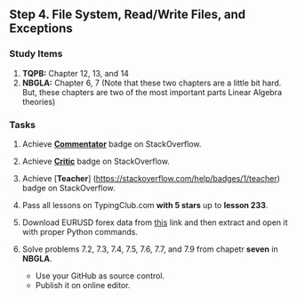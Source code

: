 ## Step 4. File System, Read/Write Files, and Exceptions

### Study Items

  1. **TQPB:** Chapter 12, 13, and 14
  2. **NBGLA:** Chapter 6, 7 (Note that these two chapters are a little bit hard. But, these chapters are two of the most important parts Linear Algebra theories)

### Tasks

 1. Achieve [**Commentator**](https://stackoverflow.com/help/badges/31/commentator) badge on StackOverflow.
 2. Achieve [**Critic**](https://stackoverflow.com/help/badges/7/critic) badge on StackOverflow.
 3. Achieve [**Teacher**] (https://stackoverflow.com/help/badges/1/teacher) badge on StackOverflow.
 4. Pass all lessons on TypingClub.com **with 5 stars** up to **lesson 233**.
 5. Download EURUSD forex data from [this](https://www.histdata.com/download-free-forex-historical-data/?/excel/1-minute-bar-quotes/eurusd/2018) link and then extract and open it with proper Python commands.
 6. Solve problems 7.2, 7.3, 7.4, 7.5, 7.6, 7.7, and 7.9 from chapetr **seven** in **NBGLA**.

      - Use your GitHub as source control.
      - Publish it on online editor.
